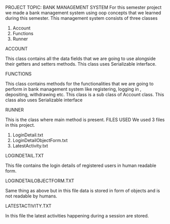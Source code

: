 PROJECT TOPIC: BANK MANAGEMENT SYSTEM
 For this semester project we made a bank management system using oop concepts that we learned during this semester. 
This management system consists of three classes 
1.	Account
2.	Functions
3.	Runner

ACCOUNT

This class contains all the data fields that we are going to use alongside their getters and setters methods. This class uses Serializable interface. 

FUNCTIONS

This class contains methods for the functionalities that we are going to perform in bank management system like registering, logging in , depositing, withdrawing etc. This class is a sub class of Account class. This class also uses Serializable interface

RUNNER

This is the class where main method is present. 
FILES USED
We used 3 files in this project.
1.	LoginDetail.txt
2.	LoginDetailObjectForm.txt
3.	LatestActivity.txt

LOGINDETAIL.TXT

This file contains the login details of registered users in human readable form.

LOGINDETAILOBJECTFORM.TXT

Same thing as above but in this file data is stored in form of objects and is not readable by humans.

LATESTACTIVITY.TXT

In this file the latest activities happening during a session are stored. 

